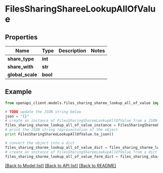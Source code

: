 # FilesSharingShareeLookupAllOfValue


## Properties
Name | Type | Description | Notes
------------ | ------------- | ------------- | -------------
**share_type** | **int** |  | 
**share_with** | **str** |  | 
**global_scale** | **bool** |  | 

## Example

```python
from openapi_client.models.files_sharing_sharee_lookup_all_of_value import FilesSharingShareeLookupAllOfValue

# TODO update the JSON string below
json = "{}"
# create an instance of FilesSharingShareeLookupAllOfValue from a JSON string
files_sharing_sharee_lookup_all_of_value_instance = FilesSharingShareeLookupAllOfValue.from_json(json)
# print the JSON string representation of the object
print FilesSharingShareeLookupAllOfValue.to_json()

# convert the object into a dict
files_sharing_sharee_lookup_all_of_value_dict = files_sharing_sharee_lookup_all_of_value_instance.to_dict()
# create an instance of FilesSharingShareeLookupAllOfValue from a dict
files_sharing_sharee_lookup_all_of_value_form_dict = files_sharing_sharee_lookup_all_of_value.from_dict(files_sharing_sharee_lookup_all_of_value_dict)
```
[[Back to Model list]](../README.md#documentation-for-models) [[Back to API list]](../README.md#documentation-for-api-endpoints) [[Back to README]](../README.md)


